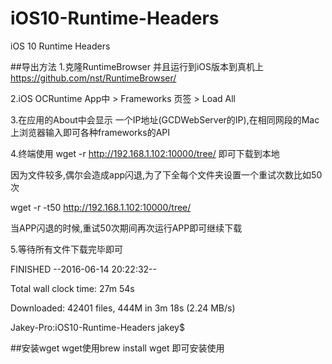 # iOS10-Runtime-Headers
 iOS 10 Runtime Headers 

##导出方法
1.克隆RuntimeBrowser 并且运行到iOS版本到真机上 https://github.com/nst/RuntimeBrowser/

2.iOS OCRuntime App中 > Frameworks 页签 > Load All

3.在应用的About中会显示 一个IP地址(GCDWebServer的IP),在相同网段的Mac上浏览器输入即可各种frameworks的API

4.终端使用 wget -r http://192.168.1.102:10000/tree/ 即可下载到本地

因为文件较多,偶尔会造成app闪退,为了下全每个文件夹设置一个重试次数比如50次

wget -r -t50 http://192.168.1.102:10000/tree/

当APP闪退的时候,重试50次期间再次运行APP即可继续下载

5.等待所有文件下载完毕即可

FINISHED --2016-06-14 20:22:32--

Total wall clock time: 27m 54s

Downloaded: 42401 files, 444M in 3m 18s (2.24 MB/s)

Jakey-Pro:iOS10-Runtime-Headers jakey$ 

##安装wget
wget使用brew install wget 即可安装使用

